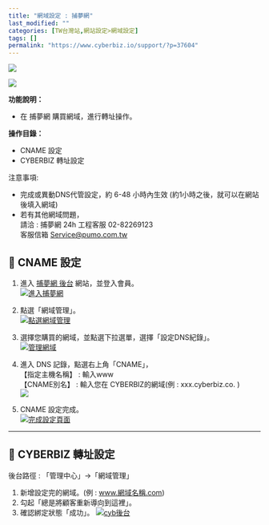 ```yaml
---
title: "網域設定 : 捕夢網"
last_modified: ""
categories: [TW台灣站,網站設定>網域設定]
tags: []
permalink: "https://www.cyberbiz.io/support/?p=37604"
---
```


![](https://www.cyberbiz.io/support/wp-content/uploads/適用站別.png)

[![](https://www.cyberbiz.io/support/wp-content/uploads/台灣站.png)](https://www.cyberbiz.io/support/?page_id=2490)

**功能說明：**  

* 在 捕夢網 購買網域，進行轉址操作。

**操作目錄：**

* CNAME 設定
* CYBERBIZ 轉址設定

注意事項:  

* 完成或異動DNS代管設定，約 6-48 小時內生效 (約1小時之後，就可以在網站後填入網域) 
* 若有其他網域問題，  
請洽 : 捕夢網 24h 工程客服 02-82269123  
客服信箱 Service@pumo.com.tw



## 📌 CNAME 設定



1. 進入 [捕夢網 後台](https://www.pumo.com.tw/) 網站，並登入會員。   
[![進入捕夢網](https://www.cyberbiz.io/support/wp-content/uploads/網域設定-捕夢網01.png)](https://www.cyberbiz.io/support/wp-content/uploads/網域設定-捕夢網01.png)



2. 點選「網域管理」。   
[![點選網域管理](https://www.cyberbiz.io/support/wp-content/uploads/網域設定-捕夢網02.png)](https://www.cyberbiz.io/support/wp-content/uploads/網域設定-捕夢網02.png)



3. 選擇您購買的網域，並點選下拉選單，選擇「設定DNS紀錄」。   
[![管理網域](https://www.cyberbiz.io/support/wp-content/uploads/網域設定-捕夢網03.png)](https://www.cyberbiz.io/support/wp-content/uploads/網域設定-捕夢網03.png)



4. 進入 DNS 記錄，點選右上角「CNAME」，   
【指定主機名稱】 : 輸入www  
【CNAME別名】 : 輸入您在 CYBERBIZ的網域(例 : xxx.cyberbiz.co. )  
[![](https://www.cyberbiz.io/support/wp-content/uploads/網域設定-捕夢網04.png)](https://www.cyberbiz.io/support/wp-content/uploads/網域設定-捕夢網04.png)



5. CNAME 設定完成。   
[![完成設定頁面](https://www.cyberbiz.io/support/wp-content/uploads/網域設定-捕夢網05.png)](https://www.cyberbiz.io/support/wp-content/uploads/網域設定-捕夢網05.png)



* * *



## 📌 CYBERBIZ 轉址設定


後台路徑 : 「管理中心」→「網域管理」  


1. 新增設定完的網域。(例 : www.網域名稱.com)
2. 勾起「總是將顧客重新導向到這裡」。
3. 確認綁定狀態「成功」。
[![cyb後台](https://www.cyberbiz.io/support/wp-content/uploads/網域設定-捕夢網06.png)](https://www.cyberbiz.io/support/wp-content/uploads/網域設定-捕夢網06.png)

